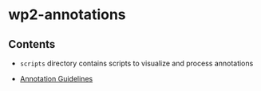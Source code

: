 # wp2-annotations


## Contents
- `scripts` directory contains scripts to visualize and process annotations

- [Annotation Guidelines](annotation-guidelines/annotation-guidelines.md)

